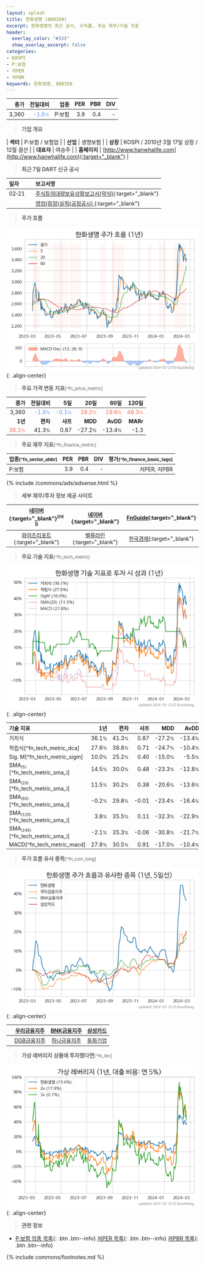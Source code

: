 ```yaml
---
layout: splash
title: 한화생명 (088350)
excerpt: 한화생명의 최근 공시, 수익률, 주요 재무/기술 지표
header:
  overlay_color: "#333"
  show_overlay_excerpt: false
categories:
- KOSPI
- P:보험
- 저PER
- 저PBR
keywords: 한화생명, 088350
---
```


| **종가** | **전일대비** | **업종** | **PER** | **PBR** | **DIV** |
| -------: | -----------: | -------: | ------: | ------: | ------: |
| 3,360 | <span style="color: cornflowerblue">-1.6<small>%</small></span> | P:보험 | 3.9 | 0.4 | - |

<!-- more -->


> **기업 개요**<a id="company"></a>

| <span style="white-space:nowrap;">**섹터**</span> | P:보험 / 보험업 |
| <span style="white-space:nowrap;">**산업**</span> | 생명보험 |
| <span style="white-space:nowrap;">**상장**</span> | KOSPI / 2010년 3월 17일 상장 / 12월 결산 |
| <span style="white-space:nowrap;">**대표자**</span> | 여승주 |
| <span style="white-space:nowrap;">**홈페이지**</span> | [http://www.hanwhalife.com](http://www.hanwhalife.com){:target="_blank"} |


> **최근 7일 DART 신규 공시**<a id="dart"></a>

| **일자** |      | **보고서명** |
| :------- | :--- | :----------- |
| 02&#x2011;21 | | [주식등의대량보유상황보고서(약식)](https://dart.fss.or.kr/dsaf001/main.do?rcpNo=20240221001393){:target="_blank"} |
|  | | [영업(잠정)실적(공정공시)              ](https://dart.fss.or.kr/dsaf001/main.do?rcpNo=20240221800055){:target="_blank"} |


> **주가 흐름**<a id="price"></a>

![088350](/stock/images/088350.png){: .align-center}


> **주요 가격 변동 지표**<small>[^fn_price_metric]</small>

| **종가** | **전일대비** | **5일** | **20일** | **60일** | **120일** |
| -------: | -----------: | ------: | -------: | -------: | --------: |
| 3,360 | <span style="color: cornflowerblue">-1.6<small>%</small></span> | <span style="color: cornflowerblue">-0.1<small>%</small></span> | <span style="color: tomato">28.2<small>%</small></span> | <span style="color: tomato">19.6<small>%</small></span> | <span style="color: tomato">48.3<small>%</small></span> |
| **1년** | **편차** | **샤프** | **MDD** | **AvDD** | **MARr** |
| <span style="color: tomato">36.1<small>%</small></span> | 41.3<small>%</small> | 0.87 | -27.2<small>%</small> | -13.4<small>%</small> | -1.3 |


> **주요 재무 지표**<small>[^fn_finance_metric]</small>

| **업종**<small>[^fn_sector_abbr]</small> | **PER** | **PBR** | **DIV** | **평가**<small>[^fn_finance_basic_tags]</small> |
| :--------------------------------------- | ------: | ------: | ------: | ----------------------------------------------: |
| P:보험 | 3.9 | 0.4 | - | 저PER, 저PBR |



{% include /commons/ads/adsense.html %}

> **세부 재무/투자 정보 제공 사이트**

| [네이버](https://m.stock.naver.com/domestic/stock/088350/finance/summary){:target="_blank"}<sup><small>모바일</small></sup> | [네이버](https://finance.naver.com/item/coinfo.naver?code=088350){:target="_blank"} | [FnGuide](https://comp.fnguide.com/SVO2/ASP/SVD_Invest.asp?gicode=A088350&MenuYn=Y){:target="_blank"} |
| :---: | :---: | :---: |
| [와이즈리포트](https://comp.wisereport.co.kr/company/c1040001.aspx?cmp_cd=088350){:target="_blank"} | [밸류라인](https://www.valueline.co.kr/finance/summary/088350){:target="_blank"} | [한국경제](https://markets.hankyung.com/stock/088350/financial-summary){:target="_blank"} |


> **주요 기술 지표**<small>[^fn_tech_metric]</small>


![088350](/stock/images/088350_tech.png){: .align-center}

| **기술 지표** | **1년** | **편차** | **샤프** | **MDD** | **AvDD** |
| :------------ | ------: | -----------: | -------: | ------: | -------: |
| 거치식 | 36.1<small>%</small> | 41.3<small>%</small> | 0.87 | -27.2<small>%</small> | -13.4<small>%</small> |
| 적립식[^fn_tech_metric_dca] | 27.6<small>%</small> | 38.8<small>%</small> | 0.71 | -24.7<small>%</small> | -10.4<small>%</small> |
| Sig. M[^fn_tech_metric_sigm] | 10.0<small>%</small> | 25.2<small>%</small> | 0.40 | -15.0<small>%</small> | -5.5<small>%</small> |
| SMA<small><sub>(5)</sub></small>[^fn_tech_metric_sma_i] | 14.5<small>%</small> | 30.0<small>%</small> | 0.48 | -23.3<small>%</small> | -12.8<small>%</small> |
| SMA<small><sub>(20)</sub></small>[^fn_tech_metric_sma_i] | 11.5<small>%</small> | 30.2<small>%</small> | 0.38 | -20.6<small>%</small> | -13.6<small>%</small> |
| SMA<small><sub>(60)</sub></small>[^fn_tech_metric_sma_i] | -0.2<small>%</small> | 29.8<small>%</small> | -0.01 | -23.4<small>%</small> | -16.4<small>%</small> |
| SMA<small><sub>(120)</sub></small>[^fn_tech_metric_sma_i] | 3.8<small>%</small> | 35.5<small>%</small> | 0.11 | -32.3<small>%</small> | -22.9<small>%</small> |
| SMA<small><sub>(240)</sub></small>[^fn_tech_metric_sma_i] | -2.1<small>%</small> | 35.3<small>%</small> | -0.06 | -30.8<small>%</small> | -21.7<small>%</small> |
| MACD[^fn_tech_metric_macd] | 27.8<small>%</small> | 30.5<small>%</small> | 0.91 | -17.0<small>%</small> | -10.4<small>%</small> |


> **주가 흐름 유사 종목**<a id="corr"></a><small>[^fn_corr_long]</small>

![088350](/stock/images/088350_corr.png){: .align-center}

|       | [우리금융지주](/316140/) | [BNK금융지주](/138930/) | [삼성카드](/029780/) |
| :---: | :------------------------------------: | :------------------------------------: | :------------------------------------: |
|       | [DGB금융지주](/139130/) | [하나금융지주](/086790/) | [동화기업](/025900/) |


> **가상 레버리지 상품에 투자했다면**<a id="2x"></a><small>[^fn_lev]</small>

![088350](/stock/images/088350_2x.png){: .align-center}


> **관련 정보**

- [P:보험 업종 목록](/stats/sector/kospi_업종_보험_종목/){: .btn .btn--info} [저PER 목록](/fn/fn_low_per/){: .btn .btn--info} [저PBR 목록](/fn/fn_low_pbr/){: .btn .btn--info}

{% include commons/footnotes.md %}
